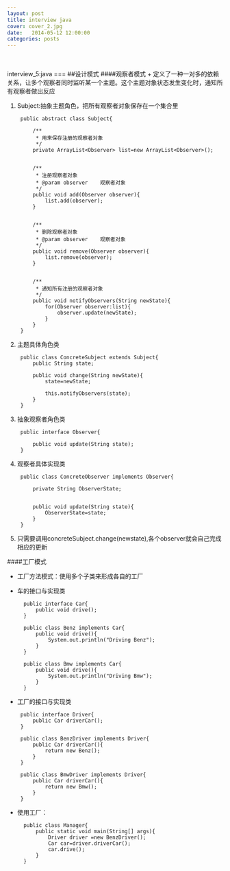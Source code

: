 ```yaml
---
layout: post
title: interview java
cover: cover_2.jpg
date:   2014-05-12 12:00:00
categories: posts
---
```

<br/>
<br/>
interview_5:java
===
##设计模式
####观察者模式
+ 定义了一种一对多的依赖关系，让多个观察者同时监听某一个主题。这个主题对象状态发生变化时，通知所有观察者做出反应


1. Subject:抽象主题角色，把所有观察者对象保存在一个集合里

		public abstract class Subject{
		
			/**
		     * 用来保存注册的观察者对象
		     */
			private ArrayList<Observer> list=new ArrayList<Observer>();
			
			
			/**
		     * 注册观察者对象
		     * @param observer    观察者对象
		     */
			public void add(Observer observer){
				list.add(observer);
			}
			
			
			/**
		     * 删除观察者对象
		     * @param observer    观察者对象
		     */
			public void remove(Observer observer){
				list.remove(observer);
			}
			
			
			/**
		     * 通知所有注册的观察者对象
		     */
			public void notifyObservers(String newState){
				for(Observer observer:list){
					observer.update(newState);
				}
			}
		}

2. 主题具体角色类


		public class ConcreteSubject extends Subject{
			public String state;
			
			public void change(String newState){
				state=newState;
				
				this.notifyObservers(state);
			}
		}

3. 抽象观察者角色类

		public interface Observer{
			
			public void update(String state);
		}

4. 观察者具体实现类

		public class ConcreteObserver implements Observer{
			
			private String ObserverState;
				
			
			public void update(String state){
				ObserverState=state;
			}
		}

5. 只需要调用concreteSubject.change(newstate),各个observer就会自己完成相应的更新


####工厂模式
+ 工厂方法模式：使用多个子类来形成各自的工厂

+ 车的接口与实现类


		public interface Car{
			public void drive();
		}
		
		public class Benz implements Car{
			public void drive(){
				System.out.println("Driving Benz");
			}
		}
		
		public class Bmw implements Car{
			public void drive(){
				System.out.println("Driving Bmw");
			}
		}
	
+  工厂的接口与实现类

		public interface Driver{
			public Car driverCar();
		}
		
		public class BenzDriver implements Driver{
			public Car driverCar(){
				return new Benz();
			}
		}
		
		public class BmwDriver implements Driver{
			public Car driverCar(){
				return new Bmw();
			}
		}

+ 使用工厂：

		public class Manager{
			public static void main(String[] args){
				Driver driver =new BenzDriver();
				Car car=driver.driverCar();
				car.drive();
			}
		}

